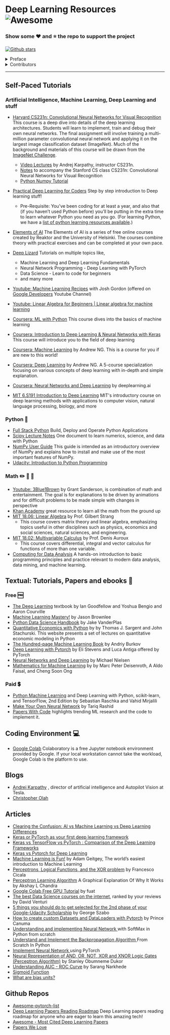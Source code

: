 # Deep Learning Resources ![Awesome](https://cdn.rawgit.com/sindresorhus/awesome/d7305f38d29fed78fa85652e3a63e154dd8e8829/media/badge.svg)
### Show some :heart: and :star: the repo to support the project
[![Github stars](https://img.shields.io/github/stars/Akhil-Pillai/Deep-Learning-Resources.svg?style=social&label=Star)](https://github.com/Akhil-Pillai/Deep-Learning-Resources)

<details>
  <summary>Preface</summary>

  - ### What is it?

    This is a list of resources curated from the Slack channel for Udacity's first phase of AI Track scholarship challenge

  - ### Why use it?

    As the Slack channel will have multiple conversations going on. I thought best to consolidate all the resources into one repository for anyone to access any time without having to go through all the conversations.

  - ### How to contribute?

    All are welcome to open a Pull Request or raise an issue, with the content you would like to share

    - #### What kind of content?
  
      Text tutorials, video resources, youtube playlists, self-paced learning courses, ebooks... I hope you get the point.
  
      All and any form of content can be shared here.
</details>

<details>
  <summary>Contributors</summary> 
  
  - [Akhil Pillai](https://github.com/Akhil-Pillai/)
  - [Priyavrat Misra](https://github.com/priyavrat-misra/)
 </details>
 
---

## Self-Paced Tutorials
  ### Artificial Intelligence, Machine Learning, Deep Learning and stuff
  - [Harvard CS231n: Convolutional Neural Networks for Visual Recognition](http://cs231n.stanford.edu/) This course is a deep dive into details of the deep learning architectures. Students will learn to implement, train and debug their own neural networks. The final assignment will involve training a multi-million parameter convolutional neural network and applying it on the largest image classification dataset (ImageNet). Much of the background and materials of this course will be drawn from the [ImageNet Challenge](http://image-net.org/challenges/LSVRC/2014/index). 
      - [Video Lectures](https://www.youtube.com/watch?v=NfnWJUyUJYU&list=PLkt2uSq6rBVctENoVBg1TpCC7OQi31AlC) by Andrej Karpathy, instructor CS231n.
      - [Notes](http://cs231n.github.io/) to accompany the Stanford CS class CS231n: Convolutional Neural Networks for Visual Recognition
      - [Python Numpy Tutorial](http://cs231n.github.io/python-numpy-tutorial/)
  - [Practical Deep Learning for Coders](https://course.fast.ai/) Step by step introduction to Deep learning stuff!
	- Pre-Requisite: You’ve been coding for at least a year, and also that (if you haven’t used Python before) you’ll be putting in the extra time to learn whatever Python you need as you go. (For learning Python, we have a [list of python learning resources available](https://forums.fast.ai/t/recommended-python-learning-resources/26888).)
  - [Elements of AI](https://course.elementsofai.com/) The Elements of AI is a series of free online courses created by Reaktor and the University of Helsinki. The courses combine theory with practical exercises and can be completed at your own pace.
  - [Deep Lizard](https://deeplizard.com/) Tutorials on multiple topics like, 
	- Machine Learning and Deep Learning Fundamentals
	- Neural Network Programming - Deep Learning with PyTorch
	- Data Science - Learn to code for beginners
	- and many more
  
  - [Youtube: Machine Learning Recipes](https://www.youtube.com/playlist?list=PLOU2XLYxmsIIuiBfYad6rFYQU_jL2ryal) with Josh Gordon (offered on [Google Developers](https://www.youtube.com/channel/UC_x5XG1OV2P6uZZ5FSM9Ttw) Youtube Channel)
  - [Youtube: Linear Algebra for Beginners | Linear algebra for machine learning](https://www.youtube.com/watch?v=kZwSqZuBMGg&list=PLmAuaUS7wSOOAQSmr967567RvrnqmLEPJ)
  
  - [Coursera: ML with Python](https://www.coursera.org/learn/machine-learning-with-python) This course dives into the basics of machine learning 
  - [Coursera: Introduction to Deep Learning & Neural Networks with Keras](https://www.coursera.org/learn/introduction-to-deep-learning-with-keras) This course will introduce you to the field of deep learning
  - [Coursera: Machine Learning](https://www.coursera.org/learn/machine-learning) by Andrew NG. This is a course for you if are new to this world!
  - [Coursera: Deep Learning](https://www.coursera.org/specializations/deep-learning) by Andrew NG. A 5-course specialization focusing on various concepts of deep learning with in-depth and simple explanation.
  - [Coursera: Neural Networks and Deep Learning](https://www.coursera.org/learn/neural-networks-deep-learning) by deeplearning.ai
	
  - [MIT 6.S191 Introduction to Deep Learning](http://introtodeeplearning.com/) MIT's introductory course on deep learning methods with applications to computer vision, natural language processing, biology, and more
      
  ### Python :snake:
  - [Full Stack Python](https://www.fullstackpython.com/) Build, Deploy and Operate Python Applications
  - [Scipy Lecture Notes](https://scipy-lectures.org/) One document to learn numerics, science, and data with Python
  - [NumPy User Guide](https://docs.scipy.org/doc/numpy/user/) This guide is intended as an introductory overview of NumPy and explains how to install and make use of the most important features of NumPy.
  - [Udacity: Introduction to Python Programming](https://www.udacity.com/course/introduction-to-python--ud1110)
   
   ### Math :pencil2: :straight_ruler: :triangular_ruler:
   - [Youtube: 3Blue1Brown](https://www.youtube.com/channel/UCYO_jab_esuFRV4b17AJtAw/playlists) by Grant Sanderson, is combination of math and entertainment. The goal is for explanations to be driven by animations and for difficult problems to be made simple with changes in perspective
   - [Khan Academy](https://www.khanacademy.org/) great resource to learn all the math from the ground up
   - [MIT 18.06: Linear Algebra](https://ocw.mit.edu/courses/mathematics/18-06sc-linear-algebra-fall-2011/) by Prof. Gilbert Strang
    	- This course covers matrix theory and linear algebra, emphasizing topics useful in other disciplines such as physics, economics and social sciences, natural sciences, and engineering. 
   - [MIT 18.02: Multivariable Calculus](https://ocw.mit.edu/courses/mathematics/18-02sc-multivariable-calculus-fall-2010/) by Prof. Denis Auroux
     - This course covers differential, integral and vector calculus for functions of more than one variable.
   - [Computing for Data Analysis](https://www.edx.org/course/computing-for-data-analysis) A hands-on introduction to basic programming principles and practice relevant to modern data analysis, data mining, and machine learning.

## Textual: Tutorials, Papers and ebooks :book: 
 ### Free :free:
  - [The Deep Learning](http://www.deeplearningbook.org) textbook by Ian Goodfellow and Yoshua Bengio and Aaron Courville
  - [Machine Learning Mastery!](https://machinelearningmastery.com/) by Jason Brownlee
  - [Python Data Science Handbook](https://jakevdp.github.io/PythonDataScienceHandbook/) by Jake VanderPlas
  - [Quantitative Economics with Python](https://python.quantecon.org/) by by Thomas J. Sargent and John Stachurski. This website presents a set of lectures on quantitative economic modeling in Python
  - [The Hundred-page Machine Learning Book](http://themlbook.com/wiki/doku.php) by Andriy Burkov
  - [Deep Learning with Pytorch](https://pytorch.org/deep-learning-with-pytorch-thank-you) by Eli Stevens and Luca Antiga offered by PyTorch
  - [Neural Networks and Deep Learning](http://neuralnetworksanddeeplearning.com/) by Michael Nielsen
  - [Mathematics for Machine Learning](https://mml-book.github.io/) by  by Marc Peter Deisenroth, A Aldo Faisal, and Cheng Soon Ong
  
 ### Paid :heavy_dollar_sign:
  - [Python Machine Learning](https://sebastianraschka.com/books.html#python-machine-learning-2nd-edition) and Deep Learning with Python, scikit-learn, and TensorFlow, 2nd Edition by Sebastian Raschka and Vahid Mirjalili 
  - [Make Your Own Neural Network](https://www.amazon.in/Make-Your-Own-Neural-Network-ebook/dp/B01EER4Z4G) by Tariq Rashid
  - [Papers With Code](https://paperswithcode.com/) highlights trending ML research and the code to implement it.


## Coding Environment :computer:
   - [Google Colab](https://colab.research.google.com/) Colaboratory is a free Jupyter notebook environment provided by Google. If your local workstation cannot take the workload, Google Colab is the platform to use.
   
## Blogs
   - [Andrej Karpathy](http://karpathy.github.io/) , director of artificial intelligence and Autopilot Vision at Tesla.
   - [Christopher Olah](https://colah.github.io/)
   
## Articles
  - [Clearing the Confusion: AI vs Machine Learning vs Deep Learning Differences](https://towardsdatascience.com/clearing-the-confusion-ai-vs-machine-learning-vs-deep-learning-differences-fce69b21d5eb) 
  - [Keras or PyTorch as your first deep learning framework ](https://deepsense.ai/keras-or-pytorch/)
  - [Keras vs TensorFlow vs PyTorch : Comparison of the Deep Learning Frameworks](https://www.edureka.co/blog/keras-vs-tensorflow-vs-pytorch/)
  - [Keras vs Pytorch for Deep Learning](https://towardsdatascience.com/keras-vs-pytorch-for-deep-learning-a013cb63870d)
  - [Machine Learning is Fun!](https://medium.com/@ageitgey/machine-learning-is-fun-80ea3ec3c471) by Adam Geitgey, The world’s easiest introduction to Machine Learning
  - [Perceptrons, Logical Functions, and the XOR problem](https://towardsdatascience.com/perceptrons-logical-functions-and-the-xor-problem-37ca5025790a) by Francesco Cicala
  - [Perceptron Learning Algorithm](https://towardsdatascience.com/perceptron-learning-algorithm-d5db0deab975) A Graphical Explanation Of Why It Works by Akshay L Chandra
  - [Google Colab Free GPU Tutorial](https://medium.com/deep-learning-turkey/google-colab-free-gpu-tutorial-e113627b9f5d) by fuat
  - [The best Data Science courses on the internet](https://www.freecodecamp.org/news/the-best-data-science-courses-on-the-internet-ranked-by-your-reviews-6dc5b910ea40/), ranked by your reviews by David Venturi
  - [5 things you should do to get selected for the 2nd phase of your Google-Udacity Scholarship](https://medium.com/udacity/the-5-things-you-need-to-do-to-get-selected-for-the-2nd-phase-of-your-google-udacity-scholarship-649f22376030) by George Szabo
  - [How to create custom Datasets and DataLoaders with Pytorch](https://medium.com/datadriveninvestor/how-to-custom-datasets-and-dataloaders-with-pytorch-e27f9e2a9009) by Prince Canuma
  - [Understanding and implementing Neural Network ](http://www.adeveloperdiary.com/data-science/deep-learning/neural-network-with-softmax-in-python/)with SoftMax in Python from scratch
  - [Understand and Implement the Backpropagation Algorithm ](http://www.adeveloperdiary.com/data-science/machine-learning/understand-and-implement-the-backpropagation-algorithm-from-scratch-in-python/)From Scratch In Python
  - [Implement Neural Network ](http://www.adeveloperdiary.com/data-science/deep-learning/implement-neural-network-using-pytorch/)using PyTorch
  - [Neural Representation of AND, OR, NOT, XOR and XNOR Logic Gates (Perceptron Algorithm)](https://medium.com/@stanleydukor/neural-representation-of-and-or-not-xor-and-xnor-logic-gates-perceptron-algorithm-b0275375fea1) by Stanley Obumneme Dukor
  - [Understanding AUC - ROC Curve](https://towardsdatascience.com/understanding-auc-roc-curve-68b2303cc9c5) by Sarang Narkhede
  - [Sigmoid Function](https://www.sciencedirect.com/topics/computer-science/sigmoid-function)
  - [What are bias units?](https://ayearofai.com/rohan-5-what-are-bias-units-828d942b4f52)
  
## Github Repos
  - [Awesome-pytorch-list](https://github.com/bharathgs/Awesome-pytorch-list#tutorials--examples)
  - [Deep Learning Papers Reading Roadmap](https://github.com/floodsung/Deep-Learning-Papers-Reading-Roadmap) Deep Learning papers reading roadmap for anyone who are eager to learn this amazing tech! 
  - [Awesome - Most Cited Deep Learning Papers](https://github.com/terryum/awesome-deep-learning-papers)
  - [Papers We Love](https://github.com/papers-we-love/papers-we-love)
